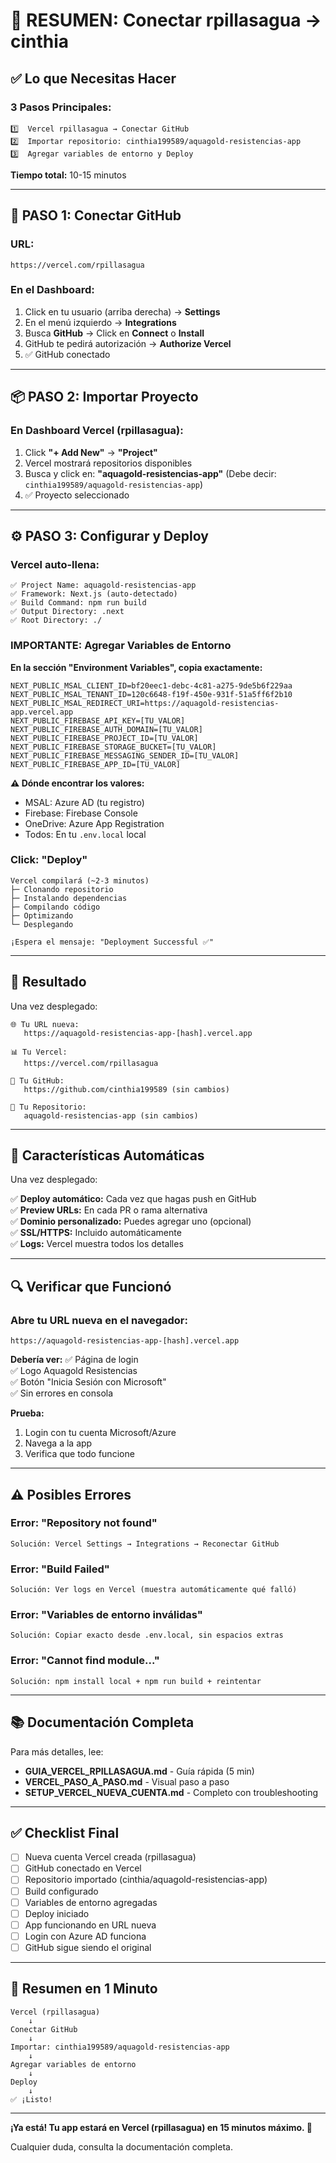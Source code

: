 # 🎯 RESUMEN: Conectar rpillasagua → cinthia

## ✅ Lo que Necesitas Hacer

### **3 Pasos Principales:**

```
1️⃣  Vercel rpillasagua → Conectar GitHub
2️⃣  Importar repositorio: cinthia199589/aquagold-resistencias-app
3️⃣  Agregar variables de entorno y Deploy
```

**Tiempo total:** 10-15 minutos

---

## 🔗 PASO 1: Conectar GitHub

### URL:
```
https://vercel.com/rpillasagua
```

### En el Dashboard:

1. Click en tu usuario (arriba derecha) → **Settings**
2. En el menú izquierdo → **Integrations**
3. Busca **GitHub** → Click en **Connect** o **Install**
4. GitHub te pedirá autorización → **Authorize Vercel**
5. ✅ GitHub conectado

---

## 📦 PASO 2: Importar Proyecto

### En Dashboard Vercel (rpillasagua):

1. Click **"+ Add New"** → **"Project"**
2. Vercel mostrará repositorios disponibles
3. Busca y click en: **"aquagold-resistencias-app"**
   (Debe decir: `cinthia199589/aquagold-resistencias-app`)
4. ✅ Proyecto seleccionado

---

## ⚙️ PASO 3: Configurar y Deploy

### Vercel auto-llena:

```
✅ Project Name: aquagold-resistencias-app
✅ Framework: Next.js (auto-detectado)
✅ Build Command: npm run build
✅ Output Directory: .next
✅ Root Directory: ./
```

### IMPORTANTE: Agregar Variables de Entorno

**En la sección "Environment Variables", copia exactamente:**

```
NEXT_PUBLIC_MSAL_CLIENT_ID=bf20eec1-debc-4c81-a275-9de5b6f229aa
NEXT_PUBLIC_MSAL_TENANT_ID=120c6648-f19f-450e-931f-51a5ff6f2b10
NEXT_PUBLIC_MSAL_REDIRECT_URI=https://aquagold-resistencias-app.vercel.app
NEXT_PUBLIC_FIREBASE_API_KEY=[TU_VALOR]
NEXT_PUBLIC_FIREBASE_AUTH_DOMAIN=[TU_VALOR]
NEXT_PUBLIC_FIREBASE_PROJECT_ID=[TU_VALOR]
NEXT_PUBLIC_FIREBASE_STORAGE_BUCKET=[TU_VALOR]
NEXT_PUBLIC_FIREBASE_MESSAGING_SENDER_ID=[TU_VALOR]
NEXT_PUBLIC_FIREBASE_APP_ID=[TU_VALOR]
```

**⚠️ Dónde encontrar los valores:**
- MSAL: Azure AD (tu registro)
- Firebase: Firebase Console
- OneDrive: Azure App Registration
- Todos: En tu `.env.local` local

### Click: **"Deploy"**

```
Vercel compilará (~2-3 minutos)
├─ Clonando repositorio
├─ Instalando dependencias
├─ Compilando código
├─ Optimizando
└─ Desplegando

¡Espera el mensaje: "Deployment Successful ✅"
```

---

## 🎉 Resultado

Una vez desplegado:

```
🌐 Tu URL nueva:
   https://aquagold-resistencias-app-[hash].vercel.app

📊 Tu Vercel:
   https://vercel.com/rpillasagua

👤 Tu GitHub:
   https://github.com/cinthia199589 (sin cambios)

📁 Tu Repositorio:
   aquagold-resistencias-app (sin cambios)
```

---

## 🚀 Características Automáticas

Una vez desplegado:

✅ **Deploy automático:** Cada vez que hagas push en GitHub  
✅ **Preview URLs:** En cada PR o rama alternativa  
✅ **Dominio personalizado:** Puedes agregar uno (opcional)  
✅ **SSL/HTTPS:** Incluido automáticamente  
✅ **Logs:** Vercel muestra todos los detalles  

---

## 🔍 Verificar que Funcionó

### Abre tu URL nueva en el navegador:

```
https://aquagold-resistencias-app-[hash].vercel.app
```

**Debería ver:**
✅ Página de login  
✅ Logo Aquagold Resistencias  
✅ Botón "Inicia Sesión con Microsoft"  
✅ Sin errores en consola  

**Prueba:**
1. Login con tu cuenta Microsoft/Azure
2. Navega a la app
3. Verifica que todo funcione

---

## ⚠️ Posibles Errores

### Error: "Repository not found"
```
Solución: Vercel Settings → Integrations → Reconectar GitHub
```

### Error: "Build Failed"
```
Solución: Ver logs en Vercel (muestra automáticamente qué falló)
```

### Error: "Variables de entorno inválidas"
```
Solución: Copiar exacto desde .env.local, sin espacios extras
```

### Error: "Cannot find module..."
```
Solución: npm install local + npm run build + reintentar
```

---

## 📚 Documentación Completa

Para más detalles, lee:

- **GUIA_VERCEL_RPILLASAGUA.md** - Guía rápida (5 min)
- **VERCEL_PASO_A_PASO.md** - Visual paso a paso
- **SETUP_VERCEL_NUEVA_CUENTA.md** - Completo con troubleshooting

---

## ✅ Checklist Final

- [ ] Nueva cuenta Vercel creada (rpillasagua)
- [ ] GitHub conectado en Vercel
- [ ] Repositorio importado (cinthia/aquagold-resistencias-app)
- [ ] Build configurado
- [ ] Variables de entorno agregadas
- [ ] Deploy iniciado
- [ ] App funcionando en URL nueva
- [ ] Login con Azure AD funciona
- [ ] GitHub sigue siendo el original

---

## 🎯 Resumen en 1 Minuto

```
Vercel (rpillasagua)
    ↓
Conectar GitHub
    ↓
Importar: cinthia199589/aquagold-resistencias-app
    ↓
Agregar variables de entorno
    ↓
Deploy
    ↓
✅ ¡Listo!
```

---

**¡Ya está! Tu app estará en Vercel (rpillasagua) en 15 minutos máximo. 🚀**

Cualquier duda, consulta la documentación completa.
